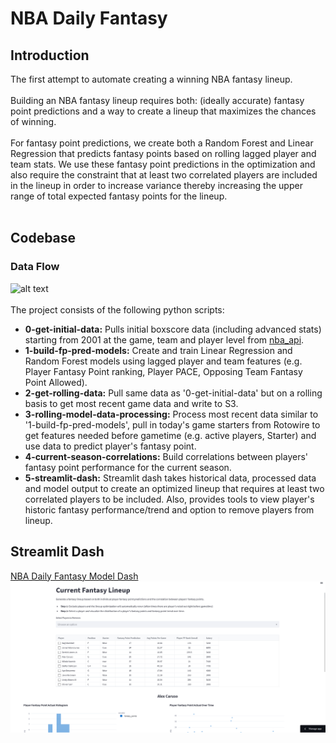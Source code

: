# NBA Daily Fantasy

## Introduction
The first attempt to automate creating a winning NBA fantasy lineup.
<br>
<br>
Building an NBA fantasy lineup requires both: (ideally accurate) fantasy point predictions and a way to create a lineup that maximizes the chances of winning. 
<br>
<br>
For fantasy point predictions, we create both a Random Forest and Linear Regression that predicts fantasy points based on rolling lagged player and team stats. We use these fantasy point predictions in the optimization and also require the constraint that at least two correlated players are included in the lineup in order to increase variance thereby increasing the upper range of total expected fantasy points for the lineup.
<br>
<br>


## Codebase
### Data Flow
![alt text](https://lucid.app/publicSegments/view/0422e716-7a97-424d-8479-4fc30e19a408/image.png)
<br>
<br>
The project consists of the following python scripts:
<br>
- **0-get-initial-data:** Pulls initial boxscore data (including advanced stats) starting from 2001 at the game, team and player level from [nba_api](https://github.com/swar/nba_api).
- **1-build-fp-pred-models:** Create and train Linear Regression and Random Forest models using lagged player and team features (e.g. Player Fantasy Point ranking, Player PACE, Opposing Team Fantasy Point Allowed).
- **2-get-rolling-data:** Pull same data as '0-get-initial-data' but on a rolling basis to get most recent game data and write to S3.
- **3-rolling-model-data-processing:** Process most recent data similar to '1-build-fp-pred-models', pull in today's game starters from Rotowire to get features needed before gametime (e.g. active players, Starter) and use data to predict player's fantasy point.
- **4-current-season-correlations:** Build correlations between players' fantasy point performance for the current season.
- **5-streamlit-dash:** Streamlit dash takes historical data, processed data and model output to create an optimized lineup that requires at least two correlated players to be included. Also, provides tools to view player's historic fantasy performance/trend and option to remove players from lineup.


## Streamlit Dash
 [NBA Daily Fantasy Model Dash](https://clumanlan-nba-daily-fantasy-base-model-5-streamlit-dash-p293dc.streamlit.app/)
<br>
![alt text](images/nba-base-model-streamlit-dash.png)




